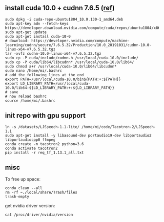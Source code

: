 ## install cuda 10.0 + cudnn 7.6.5 ([ref](https://stackoverflow.com/questions/55224016/importerror-libcublas-so-10-0-cannot-open-shared-object-file-no-such-file-or))
```
sudo dpkg -i cuda-repo-ubuntu1804_10.0.130-1_amd64.deb
sudo apt-key adv --fetch-keys https://developer.download.nvidia.com/compute/cuda/repos/ubuntu1804/x86_64/7fa2af80.pub
sudo apt-get update
sudo apt-get install cuda-10-0
# download: https://developer.nvidia.com/compute/machine-learning/cudnn/secure/7.6.5.32/Production/10.0_20191031/cudnn-10.0-linux-x64-v7.6.5.32.tgz
tar -xvfz cudnn-10.0-linux-x64-v7.6.5.32.tgz
sudo cp -P cuda/include/cudnn.h /usr/local/cuda-10.0/include/
sudo cp -P cuda/lib64/libcudnn* /usr/local/cuda-10.0/lib64/
sudo chmod a+r /usr/local/cuda-10.0/lib64/libcudnn*
sudo nano /home/mi/.bashrc
# add the following lines at the end
export PATH=/usr/local/cuda-10.0/bin${PATH:+:${PATH}}
export LD_LIBRARY_PATH=/usr/local/cuda-10.0/lib64:${LD_LIBRARY_PATH:+:${LD_LIBRARY_PATH}}
# save
# now reload bashrc
source /home/mi/.bashrc
```

## init repo with gpu support
```
ln -s /datasets/LJSpeech-1.1-lite/ /home/mi/code/Tacotron-2/LJSpeech-1.1
sudo apt-get install -y libasound-dev portaudio19-dev libportaudio2 libportaudiocpp0 ffmpeg
conda create -n tacotron2 python=3.6
conda activate tacotron2
pip install -r req_tf_1.13.1_all.txt
```

## misc
To free up space:
```
conda clean --all
rm -rf ~./local/share/Trash/files
trash-empty
```

get nvidia driver version:
```
cat /proc/driver/nvidia/version
```